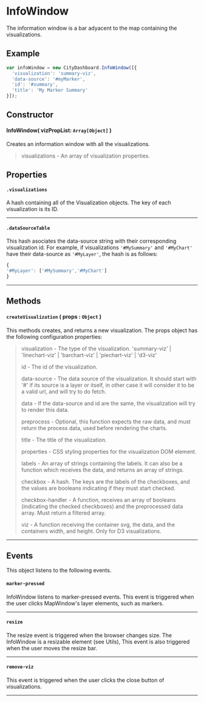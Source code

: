 # InfoWindow
The information window is a bar adyacent to the map containing the visualizations.

## Example

``` javascript
var infoWindow = new CityDashboard.InfoWindow([{
  'visualization': 'summary-viz',
  'data-source': '#myMarker',
  'id': '#summary',
  'title': 'My Marker Summary'
}]);
```

## Constructor

#### InfoWindow( vizPropList: `Array[Object]` )
Creates an information window with all the visualizations.

> visualizations - An array of visualization properties.

## Properties

#### `.visualizations`
  A hash containing all of the Visualization objects.
  The key of each visualization is its ID.

---
#### `.dataSourceTable`
  This hash asociates the data-source string with their corresponding visualization id.
  For example, if visualizations `'#MySummary'` and `'#MyChart'` have their data-source as `'#MyLayer'`, the hash is as follows:
  ```javascript
{
  '#MyLayer': ['#MySummary','#MyChart']
}
  ```

---

## Methods

#### `createVisualization` ( props : `Object` )
  This methods creates, and returns a new visualization.
  The props object has the following configuration properties:

  > visualization - The type of the visualization.  'summary-viz' | 'linechart-viz' | 'barchart-viz' | 'piechart-viz' | 'd3-viz'
  >
  > id - The id of the visualization.
  >
  > data-source - The data source of the visualization. It should start with '#' if its source is a layer or itself, in other case it will consider it to be a valid url, and will try to do fetch.
  >
  > data - If the data-source and id are the same, the visualization will try to render this data.
  >
  > preprocess - Optional, this function expects the raw data, and must return the process data, used before rendering the charts.
  >
  > title - The title of the visualization.
  >
  > properties - CSS styling properties for the visualization DOM element.
  >
  > labels - An array of strings containing the labels. It can also be a function which receives the data, and returns an array of strings.
  >
  > checkbox - A hash. The keys are the labels of the checkboxes, and the values are booleans indicating if they must start checked.
  >
  > checkbox-handler - A function, receives an array of booleans (indicating the checked checkboxes) and the preprocessed data array. Must return a filtered array.
  >
  > viz - A function receiving the container svg, the data, and the containers width, and height. Only for D3 visualizations.

---

## Events
This object listens to the following events.

#### `marker-pressed`
  InfoWindow listens to marker-pressed events. This event is triggered when the user clicks MapWindow's layer elements, such as markers.

---
#### `resize`
  The resize event is triggered when the browser changes size. The InfoWindow is a resizable element (see Utils), This event is also triggered when the user moves the resize bar.

---
#### `remove-viz`
  This event is triggered when the user clicks the close button of visualizations.

---